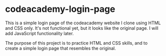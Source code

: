 # codeacademy-login-page

This is a simple login page of the codeacademy website I clone using HTML and CSS only. It's not functional yet, but it looks like the original page. I will add JavaScript functionality later.

The purpose of this project is to practice HTML and CSS skills, and to create a simple login page that resembles the original.
